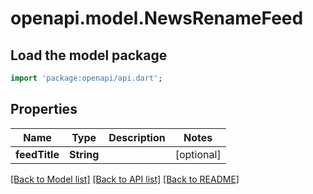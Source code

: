 # openapi.model.NewsRenameFeed

## Load the model package
```dart
import 'package:openapi/api.dart';
```

## Properties
Name | Type | Description | Notes
------------ | ------------- | ------------- | -------------
**feedTitle** | **String** |  | [optional] 

[[Back to Model list]](../README.md#documentation-for-models) [[Back to API list]](../README.md#documentation-for-api-endpoints) [[Back to README]](../README.md)


